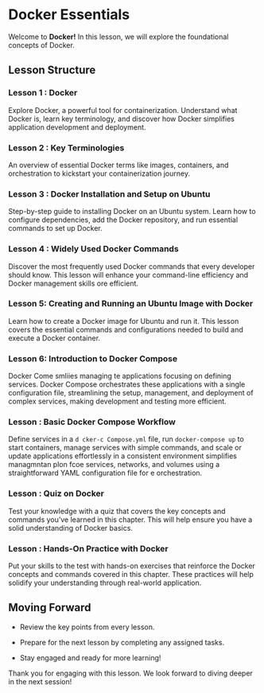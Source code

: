 # Docker Essentials

Welcome to **Docker!** In this lesson, we will explore the foundational concepts of Docker.


## Lesson Structure

### Lesson 1 :  Docker

Explore Docker, a powerful tool for containerization. Understand what Docker is, learn key terminology, and discover how Docker simplifies application development and deployment.

### Lesson 2 : Key Terminologies

An overview of essential Docker terms like images, containers, and orchestration to kickstart your containerization journey.

### Lesson 3 : Docker Installation and Setup on Ubuntu

Step-by-step guide to installing Docker on an Ubuntu system. Learn how to configure dependencies, add the Docker repository, and run essential commands to set up Docker.


### Lesson 4 : Widely Used Docker Commands  

Discover the most frequently used Docker commands that every developer should know. This lesson will enhance your command-line efficiency and Docker management skills ore efficient.

### Lesson 5: Creating and Running an Ubuntu Image with Docker

Learn how to create a Docker image for Ubuntu and run it. This lesson covers the essential commands and configurations needed to build and execute a Docker container.

### Lesson 6: Introduction to Docker Compose

Docker Come smliies managing te applications focusing on defining services. Docker Compose orchestrates these applications with a single configuration file, streamlining the setup, management, and deployment of complex services, making development and testing more efficient.

### Lesson  :  Basic Docker Compose Workflow
Define services in a `d
cker-c Compose.yml` file, run `docker-compose up` to start containers, manage services with simple commands, and scale or update applications effortlessly in a consistent environment simplifies managmntan plon fcoe services, networks, and volumes using a straightforward YAML configuration file for e orchestration.

### Lesson : Quiz on Docker

  Test your knowledge with a quiz that covers the key concepts and commands you’ve learned in this chapter. This will help ensure you have a solid understanding of Docker basics.

  
### Lesson  : Hands-On Practice with Docker

Put your skills to the test with hands-on exercises that reinforce the Docker concepts and commands covered in this chapter. These practices will help solidify your understanding through real-world application.

## Moving Forward

- Review the key points from every lesson.

- Prepare for the next lesson by completing any assigned tasks.

- Stay engaged and ready for more learning!

Thank you for engaging with this lesson. We look forward to diving deeper in the next session!


<!--stackedit_data:
eyJoaXN0b3J5IjpbLTcwMzYwNjMzMCwxMzYwNjIwMDEzLDEyMD
I4MjA2NjYsMjAxODQ3NDUxMiwyMDE1Njg3MzA0LC0xNDQ1NzQ5
OTkwLDE2NzgyNjc4NTksLTExNzE3MTI0NzgsLTUyMjAwMDY1LC
03MzI5MTc4NzIsLTczMjkxNzg3Ml19
-->